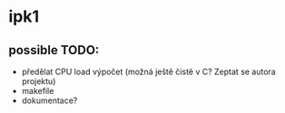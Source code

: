 # ipk1 

## possible TODO:

+ předělat CPU load výpočet (možná ještě čistě v C? Zeptat se autora projektu)
+ makefile
+ dokumentace?
